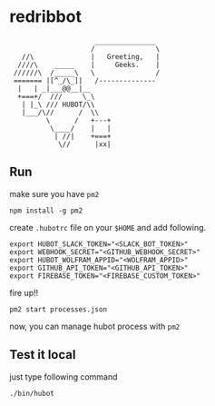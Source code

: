 # redribbot

```
                     _______________
                    /               \
   //\              |   Greeting,   |
  ////\    _____    |     Geeks.    |
 //////\  /_____\   \               /
 ======= |[^_/\_]|   /--------------
  |   | _|___@@__|__
  +===+/  ///     \_\
   | |_\ /// HUBOT/\\
   |___/\//      /  \\
         \      /   +---+
          \____/    |   |
           | //|    +===+
            \//      |xx|
```

## Run

make sure you have `pm2`

```
npm install -g pm2
```

create `.hubotrc` file on your `$HOME` and add following.

```shell
export HUBOT_SLACK_TOKEN="<SLACK_BOT_TOKEN>"
export WEBHOOK_SECRET="<GITHUB_WEBHOOK_SECRET>"
export HUBOT_WOLFRAM_APPID="<WOLFRAM_APPID>"
export GITHUB_API_TOKEN="<GITHUB_API_TOKEN>"
export FIREBASE_TOKEN="<FIREBASE_CUSTOM_TOKEN>"
```

fire up!!

```
pm2 start processes.json
```

now, you can manage hubot process with `pm2`

## Test it local

just type following command

```
./bin/hubot
```
